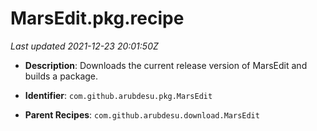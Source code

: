 # MarsEdit.pkg.recipe

_Last updated 2021-12-23 20:01:50Z_

- **Description**: Downloads the current release version of MarsEdit and builds a package.

- **Identifier**: `com.github.arubdesu.pkg.MarsEdit`

- **Parent Recipes**: `com.github.arubdesu.download.MarsEdit`
